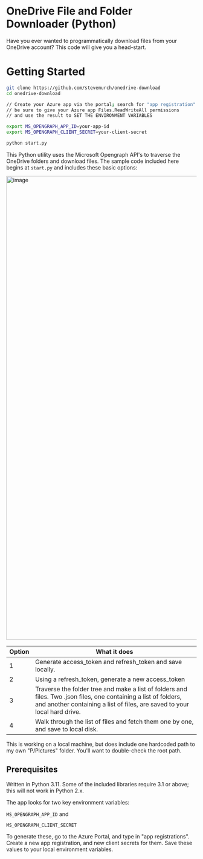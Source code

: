 # OneDrive File and Folder Downloader (Python)

Have you ever wanted to programmatically download files from your OneDrive account? This code will give you a head-start.



# Getting Started

```bash
git clone https://github.com/stevemurch/onedrive-download 
cd onedrive-download

// Create your Azure app via the portal; search for "app registration"
// be sure to give your Azure app Files.ReadWriteAll permissions 
// and use the result to SET THE ENVIRONMENT VARIABLES 

export MS_OPENGRAPH_APP_ID=your-app-id
export MS_OPENGRAPH_CLIENT_SECRET=your-client-secret

python start.py
```

This Python utility uses the Microsoft Opengraph API's to traverse the OneDrive folders and download files. The sample code included here begins at ```start.py``` and includes these basic options:

<img width="1226" alt="image" src="https://user-images.githubusercontent.com/9558478/210688866-4023e131-0d46-41a2-a981-49ca4768f7c8.png">




| Option | What it does                                                 |
| ------ | ------------------------------------------------------------ |
| 1      | Generate access_token and refresh_token and save locally.    |
| 2      | Using a refresh_token, generate a new access_token           |
| 3      | Traverse the folder tree and make a list of folders and files. Two .json files, one containing a list of folders, and another containing a list of files, are saved to your local hard drive. |
| 4      | Walk through the list of files and fetch them one by one, and save to local disk. |

This is working on a local machine, but does include one hardcoded path to my own "P/Pictures" folder. You'll want to double-check the root path. 

## Prerequisites

Written in Python 3.11. Some of the included libraries require 3.1 or above; this will not work in Python 2.x. 

The app looks for two key environment variables:

```MS_OPENGRAPH_APP_ID``` and 

```MS_OPENGRAPH_CLIENT_SECRET```

To generate these, go to the Azure Portal, and type in "app registrations". Create a new app registration, and new client secrets for them. Save these values to your local environment variables. 

